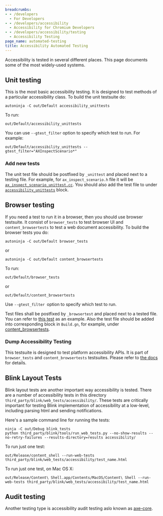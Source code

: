 ```yaml
---
breadcrumbs:
- - /developers
  - For Developers
- - /developers/accessibility
  - Accessibility for Chromium Developers
- - /developers/accessibility/testing
  - Accessibility Testing
page_name: automated-testing
title: Accessibility Automated Testing
---
```


Accessibility is tested in several different places. This page documents some of
the most widely-used systems.

## Unit testing

This is the most basic accessibility testing. It is designed to test methods of
a particular accessibility class. To build the unit testsuite do:

```none
autoninja -C out/Default accessibility_unittests
```

To run:

```none
out/Default/accessibility_unittests
```

You can use `--gtest_filter` option to specify which test to run. For example:

```none
out/Default/accessibility_unittests --gtest_filter="AXInspectScenario*" 
```

### Add new tests

The unit test file should be postfixed by `_unittest` and placed next to a
testing file. For example, for `ax_inspect_scenario.h` file it will be
[`ax_inspect_scenario_unittest.cc`](https://source.chromium.org/chromium/chromium/src/+/main:ui/accessibility/platform/inspect/ax_inspect_scenario_unittest.cc).
You should also add the test file to under
[`accessibility_unittests`](https://source.chromium.org/chromium/chromium/src/+/main:ui/accessibility/BUILD.gn;l=222)
block.

## Browser testing

If you need a test to run it in a browser, then you should use browser
testsuite. It consist of `browser_tests` to test browser UI and
`content_browsertests` to test a web document accessibility. To build the
browser tests you do:

```none
autoninja -C out/Default browser_tests
```

or

```none
autoninja -C out/Default content_browsertests
```

To run:

```none
out/Default/browser_tests
```

or

```none
out/Default/content_browsertests
```

Use `--gtest_filter `option to specify which test to run.

Test files shall be postfixed by `_browsertest` and placed next to a tested
file. You can refer to [this
test](https://source.chromium.org/chromium/chromium/src/+/main:content/browser/accessibility/accessibility_tree_formatter_mac_browsertest.mm)
as an example. Also the test file should be added into corresponding block in
`Build.gn`, for example, under
[content_browsertests](https://source.chromium.org/chromium/chromium/src/+/main:content/test/BUILD.gn?q=%22test(%22content_browsertests%22)%20%7B%22&ss=chromium%2Fchromium%2Fsrc).

### Dump Accessibility Testing

This testsuite is designed to test platform accessibility APIs. It is part of
`browser_tests` and `content_browsertests` testsuites. Please refer to [the
docs](https://source.chromium.org/chromium/chromium/src/+/main:content/test/data/accessibility/readme.md)
for details.

## Blink Layout Tests

Blink layout tests are another important way accessibility is tested. There are
a number of accessibility tests in this directory
`third_party/blink/web_tests/accessibility/`. These tests are critically
important for testing Blink implementation of accessibility at a low-level,
including parsing html and sending notifications.

Here's a sample command line for running the tests:

```none
ninja -C out/Debug blink_tests
python third_party/blink/tools/run_web_tests.py --no-show-results --no-retry-failures --results-directory=results accessibility/
```

To run just one test:

```none
out/Release/content_shell --run-web-tests third_party/blink/web_tests/accessibility/test_name.html
```

To run just one test, on Mac OS X:

```none
out/Release/Content\ Shell.app/Contents/MacOS/Content\ Shell --run-web-tests third_party/blink/web_tests/accessibility/test_name.html
```

## Audit testing

Another testing type is accessibility audit testing aslo known as
[axe-core](/developers/accessibility/testing/axe-core).
